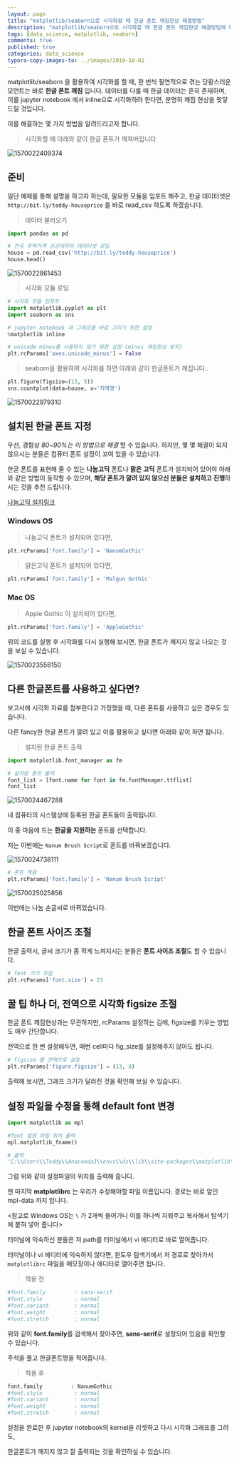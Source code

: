```yaml
---
layout: page
title: "matplotlib/seaborn으로 시각화할 때 한글 폰트 깨짐현상 해결방법"
description: "matplotlib/seaborn으로 시각화할 때 한글 폰트 깨짐현상 해결방법에 대하여 알아보겠습니다."
tags: [data_science, matplotlib, seaborn]
comments: true
published: true
categories: data_science
typora-copy-images-to: ../images/2019-10-02
---
```




matplotlib/seaborn 을 활용하여 시각화를 할 때, 한 번씩 필연적으로 겪는 당황스러운 모먼트는 바로 **한글 폰트 깨짐** 입니다. 데이터를 다룰 때 한글 데이터는 흔히 존재하며, 이를 jupyter notebook 에서 inline으로 시각화하려 한다면, 분명히 깨짐 현상을 맞닿드릴 것입니다.

이를 해결하는 몇 가지 방법을 알려드리고자 합니다.



> 시각화할 때 아래와 같이 한글 폰트가 깨져버립니다

![1570022409374](../images/2019-10-02/1570022409374.png)



## 준비



일단 예제를 통해 설명을 하고자 하는데, 필요한 모듈을 임포트 해주고, 한글 데이터셋은 ```http://bit.ly/teddy-houseprice``` 를 바로 read_csv 하도록 하겠습니다.



> 데이터 불러오기

```python
import pandas as pd

# 전국 주택가격 공공데이터 데이터셋 로딩
house = pd.read_csv('http://bit.ly/teddy-houseprice')
house.head()
```



![1570022861453](../images/2019-10-02/1570022861453.png)



> 시각화 모듈 로딩

```python
# 시각화 모듈 임포트
import matplotlib.pyplot as plt
import seaborn as sns

# jupyter notebook 내 그래프를 바로 그리기 위한 설정
%matplotlib inline

# unicode minus를 사용하지 않기 위한 설정 (minus 깨짐현상 방지)
plt.rcParams['axes.unicode_minus'] = False
```



> seaborn을 활용하여 시각화를 하면 아래와 같이 한글폰트가 깨집니다..

```python
plt.figure(figsize=(13, 5))
sns.countplot(data=house, x='지역명')
```



![1570022979310](../images/2019-10-02/1570022979310.png)



## 설치된 한글 폰트 지정



우선, 경험상 *80~90%는 이 방법으로 해결* 할 수 있습니다. 하지만, 몇 몇 해결이 되지 않으시는 분들은 컴퓨터 폰트 설정이 꼬여 있을 수 있습니다.

한글 폰트를 표현해 줄 수 있는 **나눔고딕** 폰트나 **맑은 고딕** 폰트가 설치되어 있어야 아래와 같은 방법이 동작할 수 있으며, **해당 폰트가 깔려 있지 않으신 분들은 설치하고 진행**하시는 것을 추천 드립니다.

[나눔고딕 설치링크](https://hangeul.naver.com/font)

### Windows OS



> 나눔고딕 폰트가 설치되어 있다면,

```python
plt.rcParams['font.family'] = 'NanumGothic'
```



> 맑은고딕 폰트가 설치되어 있다면,

```python
plt.rcParams['font.family'] = 'Malgun Gothic'
```



### Mac OS

> Apple Gothic 이 설치되어 있다면,

```python
plt.rcParams['font.family'] = 'AppleGothic'
```



위의 코드를 실행 후 시각화를 다시 실행해 보시면, 한글 폰트가 깨지지 않고 나오는 것을 보실 수 있습니다.



![1570023556150](../images/2019-10-02/1570023556150.png)



## 다른 한글폰트를 사용하고 싶다면?

보고서에 시각화 자료를 첨부한다고 가정했을 때, 다른 폰트를 사용하고 싶은 경우도 있습니다.

다른 fancy한 한글 폰트가 깔려 있고 이를 활용하고 싶다면 아래와 같이 하면 됩니다.



> 설치된 한글 폰트 출력

```python
import matplotlib.font_manager as fm

# 설치된 폰트 출력
font_list = [font.name for font in fm.fontManager.ttflist]
font_list
```



![1570024467288](../images/2019-10-02/1570024467288.png)



내 컴퓨터의 시스템상에 등록된 한글 폰트들이 출력됩니다.

이 중 마음에 드는 **한글을 지원하는** 폰트를 선택합니다.



저는 이번에는 ```Nanum Brush Script```로 폰트를 바꿔보겠습니다.



![1570024738111](../images/2019-10-02/1570024738111.png)



```python
# 폰트 적용
plt.rcParams['font.family'] = 'Nanum Brush Script'
```



![1570025025856](../images/2019-10-02/1570025025856.png)

이번에는 나눔 손글씨로 바뀌었습니다.



## 한글 폰트 사이즈 조절



한글 출력시, 글씨 크기가 좀 작게 느껴지시는 분들은 **폰트 사이즈 조절**도 할 수 있습니다.



```python
# font 크기 조절
plt.rcParams['font.size'] = 23
```



## 꿀 팁 하나 더, 전역으로 시각화 figsize 조절

한글 폰트 깨짐현상과는 무관하지만, rcParams 설정하는 김에, figsize를 키우는 방법도 매우 간단합니다.

전역으로 한 번 설정해두면, 매번 cell마다 fig_size를 설정해주지 않아도 됩니다.



```python
# figsize 를 전역으로 설정
plt.rcParams['figure.figsize'] = (13, 8)
```



출력해 보시면, 그래프 크기가 달라진 것을 확인해 보실 수 있습니다.



## 설정 파일을 수정을 통해 default font 변경



```python
import matplotlib as mpl

#font 설정 파일 위치 출력
mpl.matplotlib_fname()

# 출력
'C:\\Users\\Teddy\\Anaconda3\\envs\\ds\\lib\\site-packages\\matplotlib\\mpl-data\\matplotlibrc'
```



그럼 위와 같이 설정파일의 위치를 출력해 줍니다.

맨 마지막 **matplotlibrc** 는 우리가 수정해야할 파일 이름입니다. 경로는 바로 앞인 mpl-data 까지 입니다.

<참고로 Windows OS는 ```\``` 가 2개씩 들어가니 이를 하나씩 지워주고 복사해서 탐색기에 붙혀 넣어 줍니다>



터미널에 익숙하신 분들은 저 path를 터미널에서 vi 에디터로 바로 열어줍니다.

터미널이나 vi 에디터에 익숙하지 않다면, 윈도우 탐색기에서 저 경로로 찾아가서 ```matplotlibrc``` 파일을 메모장이나 에디터로 열어주면 됩니다.



> 적용 전

```bash
#font.family         : sans-serif
#font.style          : normal
#font.variant        : normal
#font.weight         : normal
#font.stretch        : normal
```



위와 같이 **font.family**를 검색해서 찾아주면, **sans-serif**로 설정되어 있음을 확인할 수 있습니다.

주석을 풀고 한글폰트명을 적어줍니다.



> 적용 후

```bash
font.family         : NanumGothic
#font.style          : normal
#font.variant        : normal
#font.weight         : normal
#font.stretch        : normal
```



설정을 완료한 후 jupyter notebook의 kernel을 리셋하고 다시 시각화 그래프를 그려도,

한글폰트가 깨지지 않고 잘 출력되는 것을 확인하실 수 있습니다.




